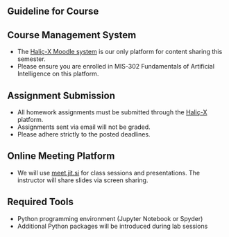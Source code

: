 ## Guideline for Course

## Course Management System
- The [Haliç-X Moodle system](https://halic.edu.tr/tr/halic-x) is our only platform for content sharing this semester.
- Please ensure you are enrolled in MIS-302 Fundamentals of Artificial Intelligence on this platform.

## Assignment Submission
- All homework assignments must be submitted through the [Haliç-X](https://halic.edu.tr/tr/halic-x) platform.
- Assignments sent via email will not be graded. 
- Please adhere strictly to the posted deadlines.


## Online Meeting Platform 
- We will use [meet.jit.si](https://meet.jit.si) for class sessions and presentations. The instructor will share slides via screen sharing.


## Required Tools
- Python programming environment (Jupyter Notebook or Spyder)
- Additional Python packages will be introduced during lab sessions
